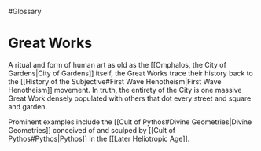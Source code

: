 #Glossary 
# Great Works

A ritual and form of human art as old as the [[Omphalos, the City of Gardens|City of Gardens]] itself, the Great Works trace their history back to the [[History of the Subjective#First Wave Henotheism|First Wave Henotheism]] movement. In truth, the entirety of the City is one massive Great Work densely populated with others that dot every street and square and garden.

Prominent examples include the [[Cult of Pythos#Divine Geometries|Divine Geometries]] conceived of and sculped by [[Cult of Pythos#Pythos|Pythos]] in the [[Later Heliotropic Age]].